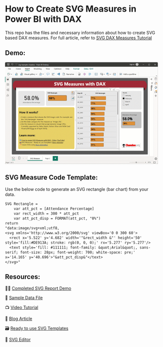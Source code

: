 # How to Create SVG Measures in Power BI with DAX

This repo has the files and necessary information about how to create SVG based DAX measures. For full article, refer to [SVG DAX Measures Tutorial](https://chandoo.org/wp/how-to-svg-dax-measures-power-bi/)

## Demo:

![SVG Measures in Power BI with DAX](https://github.com/chandoo-org/Power-BI/blob/c45a9e06e411beddafa4180e0dd172849581ac2f/SVG/svg-dax-measures-demo.gif)

## SVG Measure Code Template:

Use the below code to generate an SVG rectangle (bar chart) from your data.

```dax
SVG Rectangle = 
    var att_pct = [Attendance Percentage]
    var rect_width = 300 * att_pct
    var att_pct_disp = FORMAT(att_pct, "0%")
return
"data:image/svg+xml;utf8, 
<svg xmlns='http://www.w3.org/2000/svg' viewBox='0 0 300 60'>
  <rect x='5.522' y='4.682' width='"&rect_width &"' height='50' style='fill:#DE913A; stroke: rgb(0, 0, 0);' rx='5.277' ry='5.277'/>
  <text style='fill: #111111; font-family: &quot;Arial&quot;, sans-serif; font-size: 28px; font-weight: 700; white-space: pre;' x='14.165' y='40.696'>"&att_pct_disp&"</text>
</svg>"
```

## Resources:

🧑‍💻 [Completed SVG Report Demo](https://github.com/chandoo-org/Power-BI/blob/c45a9e06e411beddafa4180e0dd172849581ac2f/SVG/svg-examples-chandoo.pbix)

🔢 [Sample Data File](https://github.com/chandoo-org/Power-BI/blob/c45a9e06e411beddafa4180e0dd172849581ac2f/SVG/emp_attendance_data.xlsx)


📺 [Video Tutorial](https://www.youtube.com/watch?v=djUyi4oOAEM)

📃 [Blog Article](https://chandoo.org/wp/how-to-svg-dax-measures-power-bi/)

🗃️ [Ready to use SVG Templates](https://kerrykolosko.com/portfolio/)

🎨 [SVG Editor](https://boxy-svg.com/app)


